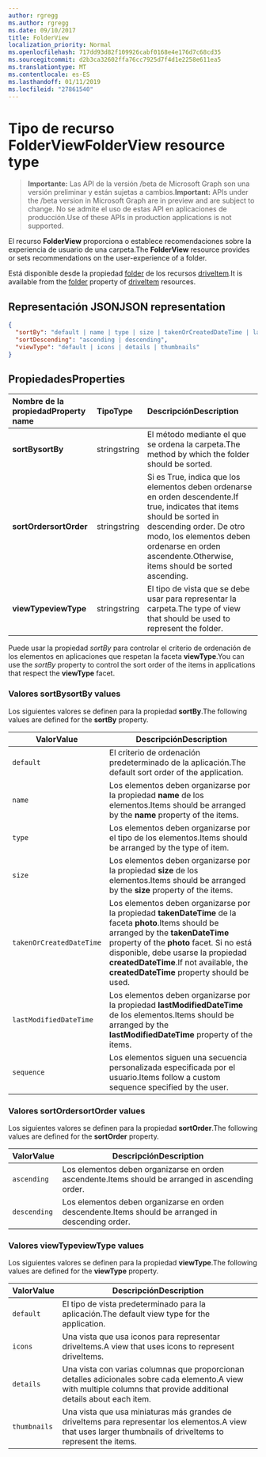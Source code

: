 ```yaml
---
author: rgregg
ms.author: rgregg
ms.date: 09/10/2017
title: FolderView
localization_priority: Normal
ms.openlocfilehash: 717dd93d82f109926cabf0168e4e176d7c68cd35
ms.sourcegitcommit: d2b3ca32602ffa76cc7925d7f4d1e2258e611ea5
ms.translationtype: MT
ms.contentlocale: es-ES
ms.lasthandoff: 01/11/2019
ms.locfileid: "27861540"
---
```

# <a name="folderview-resource-type"></a><span data-ttu-id="291c0-102">Tipo de recurso FolderView</span><span class="sxs-lookup"><span data-stu-id="291c0-102">FolderView resource type</span></span>

> <span data-ttu-id="291c0-103">**Importante:** Las API de la versión /beta de Microsoft Graph son una versión preliminar y están sujetas a cambios.</span><span class="sxs-lookup"><span data-stu-id="291c0-103">**Important:** APIs under the /beta version in Microsoft Graph are in preview and are subject to change.</span></span> <span data-ttu-id="291c0-104">No se admite el uso de estas API en aplicaciones de producción.</span><span class="sxs-lookup"><span data-stu-id="291c0-104">Use of these APIs in production applications is not supported.</span></span>

<span data-ttu-id="291c0-105">El recurso **FolderView** proporciona o establece recomendaciones sobre la experiencia de usuario de una carpeta.</span><span class="sxs-lookup"><span data-stu-id="291c0-105">The **FolderView** resource provides or sets recommendations on the user-experience of a folder.</span></span>

<span data-ttu-id="291c0-106">Está disponible desde la propiedad [folder][folder-facet] de los recursos [driveItem][item-resource].</span><span class="sxs-lookup"><span data-stu-id="291c0-106">It is available from the [folder][folder-facet] property of [driveItem][item-resource] resources.</span></span>

## <a name="json-representation"></a><span data-ttu-id="291c0-107">Representación JSON</span><span class="sxs-lookup"><span data-stu-id="291c0-107">JSON representation</span></span>

<!-- { "blockType": "resource", "@odata.type": "microsoft.graph.folderView" } -->

```json
{
  "sortBy": "default | name | type | size | takenOrCreatedDateTime | lastModifiedDateTime | sequence",
  "sortDescending": "ascending | descending",
  "viewType": "default | icons | details | thumbnails"
}
```

## <a name="properties"></a><span data-ttu-id="291c0-108">Propiedades</span><span class="sxs-lookup"><span data-stu-id="291c0-108">Properties</span></span>

| <span data-ttu-id="291c0-109">Nombre de la propiedad</span><span class="sxs-lookup"><span data-stu-id="291c0-109">Property name</span></span>         | <span data-ttu-id="291c0-110">Tipo</span><span class="sxs-lookup"><span data-stu-id="291c0-110">Type</span></span>   | <span data-ttu-id="291c0-111">Descripción</span><span class="sxs-lookup"><span data-stu-id="291c0-111">Description</span></span>
|:----------------------|:-------|:--------------------------------------------
| <span data-ttu-id="291c0-112">**sortBy**</span><span class="sxs-lookup"><span data-stu-id="291c0-112">**sortBy**</span></span>            | <span data-ttu-id="291c0-113">string</span><span class="sxs-lookup"><span data-stu-id="291c0-113">string</span></span> | <span data-ttu-id="291c0-114">El método mediante el que se ordena la carpeta.</span><span class="sxs-lookup"><span data-stu-id="291c0-114">The method by which the folder should be sorted.</span></span>
| <span data-ttu-id="291c0-115">**sortOrder**</span><span class="sxs-lookup"><span data-stu-id="291c0-115">**sortOrder**</span></span>         | <span data-ttu-id="291c0-116">string</span><span class="sxs-lookup"><span data-stu-id="291c0-116">string</span></span> | <span data-ttu-id="291c0-117">Si es True, indica que los elementos deben ordenarse en orden descendente.</span><span class="sxs-lookup"><span data-stu-id="291c0-117">If true, indicates that items should be sorted in descending order.</span></span> <span data-ttu-id="291c0-118">De otro modo, los elementos deben ordenarse en orden ascendente.</span><span class="sxs-lookup"><span data-stu-id="291c0-118">Otherwise, items should be sorted ascending.</span></span>
| <span data-ttu-id="291c0-119">**viewType**</span><span class="sxs-lookup"><span data-stu-id="291c0-119">**viewType**</span></span>          | <span data-ttu-id="291c0-120">string</span><span class="sxs-lookup"><span data-stu-id="291c0-120">string</span></span> | <span data-ttu-id="291c0-121">El tipo de vista que se debe usar para representar la carpeta.</span><span class="sxs-lookup"><span data-stu-id="291c0-121">The type of view that should be used to represent the folder.</span></span>

<span data-ttu-id="291c0-122">Puede usar la propiedad _sortBy_ para controlar el criterio de ordenación de los elementos en aplicaciones que respetan la faceta **viewType**.</span><span class="sxs-lookup"><span data-stu-id="291c0-122">You can use the _sortBy_ property to control the sort order of the items in applications that respect the **viewType** facet.</span></span>

### <a name="sortby-values"></a><span data-ttu-id="291c0-123">Valores sortBy</span><span class="sxs-lookup"><span data-stu-id="291c0-123">sortBy values</span></span>

<span data-ttu-id="291c0-124">Los siguientes valores se definen para la propiedad **sortBy**.</span><span class="sxs-lookup"><span data-stu-id="291c0-124">The following values are defined for the **sortBy** property.</span></span>

| <span data-ttu-id="291c0-125">Valor</span><span class="sxs-lookup"><span data-stu-id="291c0-125">Value</span></span>                    | <span data-ttu-id="291c0-126">Descripción</span><span class="sxs-lookup"><span data-stu-id="291c0-126">Description</span></span>
| ------------------------ | --------------------------------------------------
| `default`                | <span data-ttu-id="291c0-127">El criterio de ordenación predeterminado de la aplicación.</span><span class="sxs-lookup"><span data-stu-id="291c0-127">The default sort order of the application.</span></span>
| `name`                   | <span data-ttu-id="291c0-128">Los elementos deben organizarse por la propiedad **name** de los elementos.</span><span class="sxs-lookup"><span data-stu-id="291c0-128">Items should be arranged by the **name** property of the items.</span></span>
| `type`                   | <span data-ttu-id="291c0-129">Los elementos deben organizarse por el tipo de los elementos.</span><span class="sxs-lookup"><span data-stu-id="291c0-129">Items should be arranged by the type of item.</span></span>
| `size`                   | <span data-ttu-id="291c0-130">Los elementos deben organizarse por la propiedad **size** de los elementos.</span><span class="sxs-lookup"><span data-stu-id="291c0-130">Items should be arranged by the **size** property of the items.</span></span>
| `takenOrCreatedDateTime` | <span data-ttu-id="291c0-131">Los elementos deben organizarse por la propiedad **takenDateTime** de la faceta **photo**.</span><span class="sxs-lookup"><span data-stu-id="291c0-131">Items should be arranged by the **takenDateTime** property of the **photo** facet.</span></span> <span data-ttu-id="291c0-132">Si no está disponible, debe usarse la propiedad **createdDateTime**.</span><span class="sxs-lookup"><span data-stu-id="291c0-132">If not available, the **createdDateTime** property should be used.</span></span>
| `lastModifiedDateTime`   | <span data-ttu-id="291c0-133">Los elementos deben organizarse por la propiedad **lastModifiedDateTime** de los elementos.</span><span class="sxs-lookup"><span data-stu-id="291c0-133">Items should be arranged by the **lastModifiedDateTime** property of the items.</span></span>
| `sequence`               | <span data-ttu-id="291c0-134">Los elementos siguen una secuencia personalizada especificada por el usuario.</span><span class="sxs-lookup"><span data-stu-id="291c0-134">Items follow a custom sequence specified by the user.</span></span>


### <a name="sortorder-values"></a><span data-ttu-id="291c0-135">Valores sortOrder</span><span class="sxs-lookup"><span data-stu-id="291c0-135">sortOrder values</span></span>

<span data-ttu-id="291c0-136">Los siguientes valores se definen para la propiedad **sortOrder**.</span><span class="sxs-lookup"><span data-stu-id="291c0-136">The following values are defined for the **sortOrder** property.</span></span>

| <span data-ttu-id="291c0-137">Valor</span><span class="sxs-lookup"><span data-stu-id="291c0-137">Value</span></span>        | <span data-ttu-id="291c0-138">Descripción</span><span class="sxs-lookup"><span data-stu-id="291c0-138">Description</span></span>
| ------------ | --------------------------------------------------------------
| `ascending`  | <span data-ttu-id="291c0-139">Los elementos deben organizarse en orden ascendente.</span><span class="sxs-lookup"><span data-stu-id="291c0-139">Items should be arranged in ascending order.</span></span>
| `descending` | <span data-ttu-id="291c0-140">Los elementos deben organizarse en orden descendente.</span><span class="sxs-lookup"><span data-stu-id="291c0-140">Items should be arranged in descending order.</span></span>


### <a name="viewtype-values"></a><span data-ttu-id="291c0-141">Valores viewType</span><span class="sxs-lookup"><span data-stu-id="291c0-141">viewType values</span></span>

<span data-ttu-id="291c0-142">Los siguientes valores se definen para la propiedad **viewType**.</span><span class="sxs-lookup"><span data-stu-id="291c0-142">The following values are defined for the **viewType** property.</span></span>

| <span data-ttu-id="291c0-143">Valor</span><span class="sxs-lookup"><span data-stu-id="291c0-143">Value</span></span>        | <span data-ttu-id="291c0-144">Descripción</span><span class="sxs-lookup"><span data-stu-id="291c0-144">Description</span></span>
| ------------ | --------------------------------------------------------------
| `default`    | <span data-ttu-id="291c0-145">El tipo de vista predeterminado para la aplicación.</span><span class="sxs-lookup"><span data-stu-id="291c0-145">The default view type for the application.</span></span>
| `icons`      | <span data-ttu-id="291c0-146">Una vista que usa iconos para representar driveItems.</span><span class="sxs-lookup"><span data-stu-id="291c0-146">A view that uses icons to represent driveItems.</span></span>
| `details`    | <span data-ttu-id="291c0-147">Una vista con varias columnas que proporcionan detalles adicionales sobre cada elemento.</span><span class="sxs-lookup"><span data-stu-id="291c0-147">A view with multiple columns that provide additional details about each item.</span></span>
| `thumbnails` | <span data-ttu-id="291c0-148">Una vista que usa miniaturas más grandes de driveItems para representar los elementos.</span><span class="sxs-lookup"><span data-stu-id="291c0-148">A view that uses larger thumbnails of driveItems to represent the items.</span></span>


[item-resource]: driveitem.md
[folder-facet]: folder.md

<!-- uuid: f9e446fd-190b-4692-a605-bb60e78f1f19
2017-05-03 02:34:40 UTC -->
<!-- {
  "type": "#page.annotation",
  "description": "folderView resource",
  "keywords": "",
  "section": "documentation",
  "tocPath": ""
}-->
